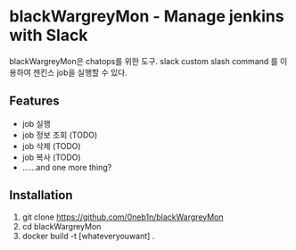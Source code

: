 blackWargreyMon - Manage jenkins with Slack
===========================================
blackWargreyMon은 chatops를 위한 도구.
slack custom slash command 를 이용하여 젠킨스 job을 실행할 수 있다.

Features
--------
* job 실행
* job 정보 조회 (TODO)
* job 삭제 (TODO)
* job 복사 (TODO)
* ......and one more thing?

Installation
-------------
1. git clone https://github.com/0neb1n/blackWargreyMon
2. cd blackWargreyMon
3. docker build -t [whateveryouwant] .
